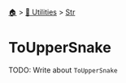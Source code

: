 <!--startTocHeader-->
[🏠](../../README.md) > [🔧 Utilities](../README.md) > [Str](README.md)
# ToUpperSnake
<!--endTocHeader-->
TODO: Write about `ToUpperSnake`
<!--startTocSubTopic-->
<!--endTocSubTopic-->
